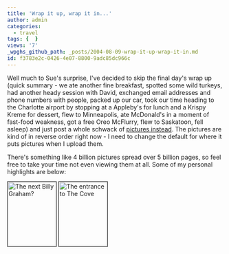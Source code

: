 ```yaml
---
title: 'Wrap it up, wrap it in...'
author: admin
categories:
  - travel
tags: {  }
views: '7'
_wpghs_github_path: _posts/2004-08-09-wrap-it-up-wrap-it-in.md
id: f3783e2c-0426-4e07-8800-9adc85dc966c
---
```

<p>Well much to Sue's surprise, I've decided to skip the final day's wrap up (quick summary - we ate another fine breakfast, spotted some wild turkeys, had another heady session with David, exchanged email addresses and phone numbers with people, packed up our car, took our time heading to the Charlotte airport by stopping at a Appleby's for lunch and a Krispy Kreme for dessert, flew to Minneapolis, ate McDonald's in a moment of fast-food weakness, got a free Oreo McFlurry, flew to Saskatoon, fell asleep) and just post a whole schwack of <a href="http://chrisenns.isa-geek.com/gallery/The-Cove%2C-N-C?page=6">pictures instead</a>.   The pictures are kind of in reverse order right now - I need to change the default for where it puts pictures when I upload them.</p>
<p>There's something like 4 billion pictures spread over 5 billion pages, so feel free to take your time not even viewing them at all.  Some of my personal highlights are below:</p>
<p><a href="http://chrisenns.isa-geek.com/gallery/The-Cove%2C-N-C/The_next_Billy_Graham"><img src="http://chrisenns.isa-geek.com/lemon/The-Cove%2C-N-C/The_next_Billy_Graham.thumb.jpg" width="113" height="150" border="1" alt="The next Billy Graham?"></a> <a href="http://chrisenns.isa-geek.com/gallery/The-Cove%2C-N-C/The_Cove_entrance"><img src="http://chrisenns.isa-geek.com/lemon/The-Cove%2C-N-C/The_Cove_entrance.thumb.jpg" width="113" height="150" border="1" alt="The entrance to The Cove"></a></p>
